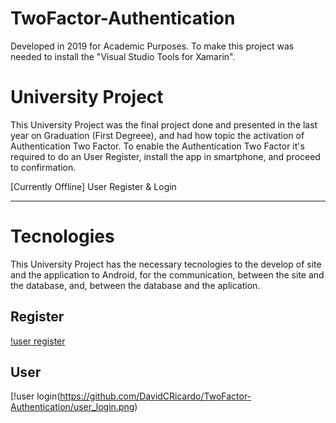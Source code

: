 # TwoFactor-Authentication 
Developed in 2019 for Academic Purposes.
To make this project was needed to install the "Visual Studio Tools for Xamarin".

# University Project
This University Project was the final project done and presented in the last year on Graduation (First Degreee), and had how topic the activation of Authentication Two Factor.
To enable the Authentication Two Factor it's required to do an User Register, install the app in smartphone, and proceed to confirmation.

[Currently Offline]
User Register & Login

******************

# Tecnologies
This University Project has the necessary tecnologies to the develop of site and the application to Android, for the communication, between the site and the database, and, between the database and the aplication.


## Register
[!user register](https://github.com/DavidCRicardo/TwoFactor-Authentication/user_register.png)
## User
[!user login(https://github.com/DavidCRicardo/TwoFactor-Authentication/user_login.png)